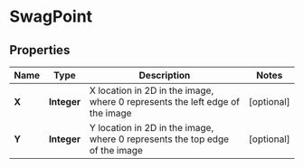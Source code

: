 
# SwagPoint

## Properties
Name | Type | Description | Notes
------------ | ------------- | ------------- | -------------
**X** | **Integer** | X location in 2D in the image, where 0 represents the left edge of the image |  [optional]
**Y** | **Integer** | Y location in 2D in the image, where 0 represents the top edge of the image |  [optional]



